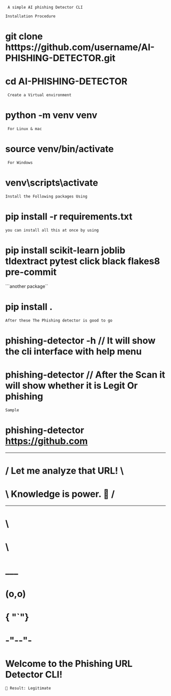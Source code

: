 ``` A simple AI phishing Detector CLI```

```Installation Procedure```


# git clone htttps://github.com/username/AI-PHISHING-DETECTOR.git
# cd AI-PHISHING-DETECTOR


``` Create a Virtual environment```
# python -m venv venv
``` For Linux & mac```
# source venv/bin/activate
``` For Windows```
# venv\scripts\activate


```Install the Following packages Using```
# pip install -r requirements.txt
```you can install all this at once by using```
# pip install scikit-learn joblib tldextract pytest click black flakes8 pre-commit
```another package``
# pip install .

```After these The Phishing detector is good to go```
# phishing-detector -h  // It will show the cli interface with help menu
# phishing-detector <the url> // After the Scan it will show whether it is Legit Or phishing

```Sample```
# phishing-detector https://github.com
  ___________________________
 # / Let me analyze that URL! \
 #  \ Knowledge is power. 🦉    /
   ---------------------------
   #      \
   #       \
   #         ___
   #        (o,o)
   #        { "`"}
   #        -"--"-

# Welcome to the Phishing URL Detector CLI!

```🔍 Analyzing: https://github.com
🧠 Result: Legitimate